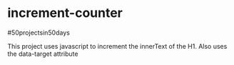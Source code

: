 # increment-counter
#50projectsin50days

This project uses javascript to increment 
the innerText of the H1. 
Also uses the data-target attribute
